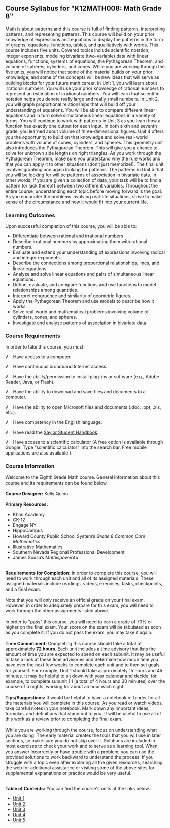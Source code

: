 Course Syllabus for "K12MATH008: Math Grade 8"
----------------------------------------------

Math is about patterns and this course is full of finding patterns,
interpreting patterns, and representing patterns. This course will build
on your prior knowledge of expressions and equations to display the
patterns in the form of graphs, equations, functions, tables, and
qualitatively with words. This course includes five units. Covered
topics include scientific notation, integer exponents, modeling
bivariate (two-variable) data with linear equations, functions, systems
of equations, the Pythagorean Theorem, and volume of spheres, cylinders,
and cones. While you are working through the five units, you will notice
that some of the material builds on your prior knowledge, and some of
the concepts will be new ideas that will serve as building blocks for
your future math career. In Unit 1, you will learn about irrational
numbers. You will use your prior knowledge of rational numbers to
represent an estimation of irrational numbers. You will learn that
scientific notation helps you denote really large and really small
numbers. In Unit 2, you will graph proportional relationships that will
build off your understanding of equations. You will be able to compare
different linear equations and in turn solve simultaneous linear
equations in a variety of forms. You will continue to work with patterns
in Unit 3 as you learn how a function has exactly one output for each
input. In both sixth and seventh grade, you learned about volume of
three-dimensional figures. Unit 4 offers you the opportunity to build on
that knowledge and solve real-world problems with volume of cones,
cylinders, and spheres. This geometry unit also introduces the
Pythagorean Theorem. This will give you a chance to solve for unknown
side lengths on right triangles. As you work through the Pythagorean
Theorem, make sure you understand why the rule works and that you can
apply it to other situations (don’t just memorize!). The final unit
involves graphing and again looking for patterns. The patterns in Unit 5
that you will be looking for will be patterns of association in
bivariate data. In other words, if you are given a collection of data,
your task will be to find a pattern (or lack thereof) between two
different variables. Throughout the entire course, understanding each
topic before moving forward is the goal. As you encounter the problems
involving real-life situations, strive to make sense of the circumstance
and how it would fit into your current life.

### Learning Outcomes

Upon successful completion of this course, you will be able to:

-   Differentiate between rational and irrational numbers
-   Describe irrational numbers by approximating them with rational
    numbers.
-   Evaluate and extend your understanding of expressions involving
    radical and integer exponents.
-   Describe the connections among proportional relationships, lines,
    and linear equations.
-   Analyze and solve linear equations and pairs of simultaneous linear
    equations.
-   Define, evaluate, and compare functions and use functions to model
    relationships among quantities.
-   Interpret congruence and similarity of geometric figures.
-   Apply the Pythagorean Theorem and use models to describe how it
    works.
-   Solve real-world and mathematical problems involving volume of
    cylinders, cones, and spheres.
-   Investigate and analyze patterns of association in bivariate data.

### Course Requirements

In order to take this course, you must:  
  
 √    Have access to a computer.  
  
 √    Have continuous broadband Internet access.  
  
 √    Have the ability/permission to install plug-ins or software (e.g.,
Adobe Reader, Java, or Flash).  
  
 √    Have the ability to download and save files and documents to a
computer.  
  
 √    Have the ability to open Microsoft files and documents (.doc,
.ppt, .xls, etc.).  
  
 √    Have competency in the English language.  
  
 √    Have read the [Saylor Student
Handbook](http://www.saylor.org/site/wp-content/uploads/2012/05/Saylor-StudentHandbook.pdf).  
  
 √    Have access to a scientific calculator (A free option is available
through Google. Type “scientific calculator” into the search bar. Free
mobile applications are also available.)

### Course Information

Welcome to the Eighth Grade Math course. General information about this
course and its requirements can be found below.  
    
 **Course Designer:** Kelly Quinn  
    
 **Primary Resources:**

-   Khan Academy
-   CK-12
-   Engage NY
-   HippoCampus
-   Howard County Public School System’s *Grade 8 Common Core
    Mathematics*
-   Illustrative Mathematics
-   Southern Nevada Regional Professional Development
-   James Sousa’s *Mathispower4u*

   
 **Requirements for Completion:** In order to complete this course, you
will need to work through each unit and all of its assigned materials.
These assigned materials include readings, videos, exercises, tasks,
checkpoints, and a final exam.  
    
 Note that you will only receive an official grade on your final exam.
However, in order to adequately prepare for this exam, you will need to
work through the other assignments listed above.  
    
 In order to "pass" this course, you will need to earn a grade of 70% or
higher on the final exam. Your score on the exam will be tabulated as
soon as you complete it. If you do not pass the exam, you may take it
again.  
    
 **Time Commitment:** Completing this course should take a total of
approximately **72 hours**. Each unit includes a time advisory that
lists the amount of time you are expected to spend on each subunit. It
may be useful to take a look at these time advisories and determine how
much time you have over the next few weeks to complete each unit and to
then set goals for yourself. For example, Unit 1 should take
approximately 15 hours and 45 minutes. It may be helpful to sit down
with your calendar and decide, for example, to complete subunit 1.1 (a
total of 4 hours and 30 minutes) over the course of 5 nights, working
for about an hour each night.  
    
 **Tips/Suggestions:** It would be helpful to have a notebook or binder
for all the materials you will complete in this course. As you read or
watch videos, take careful notes in your notebook. Mark down any
important ideas, formulas, and definitions that stand out to you. It
will be useful to use all of this work as a review prior to completing
the final exam.  
    
 While you are working through the course, focus on understanding what
you are doing. The early material creates the tools that you will use in
later sections, so make sure you do not skip over it. Solutions are
included in most exercises to check your work and to serve as a learning
tool. When you answer incorrectly or have trouble with a problem, you
can use the provided solutions to work backward to understand the
process. If you struggle with a topic even after exploring all the given
resources, searching the web for additional assistance or visiting some
of the above sites for supplemental explanations or practice would be
very useful.  
    

**Table of Contents:** You can find the course's units at the links below.

- [Unit 1](https://legacy.saylor.org/k12math008/Unit01/)
- [Unit 2](https://legacy.saylor.org/k12math008/Unit02/)
- [Unit 3](https://legacy.saylor.org/k12math008/Unit03/)
- [Unit 4](https://legacy.saylor.org/k12math008/Unit04/)
- [Unit 5](https://legacy.saylor.org/k12math008/Unit05/)
